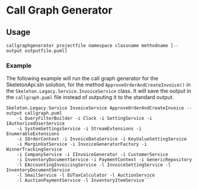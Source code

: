 # Call Graph Generator

## Usage

`callgraphgenerator projectfile namespace classname methodname [--output outputfile.puml]`


### Example
The following example will run the call graph generator for the SkeletonApi.sln solution, 
for the method `ApproveOrderAndCreateInvoice()` in the `Skeleton.Legacy.Service.InvoiceService` class.
It will save the output in the `callgraph.puml` file instead of outputing it to the standard output.

```/Users/matsfredriksson/Documents/skeleton/skeleton-api/SkeletonApi.sln
Skeleton.Legacy.Service InvoiceService ApproveOrderAndCreateInvoice --output callgraph.puml
    -i QueryFilterBuilder -i Clock -i SettingService -i IAuthorizedUserService
    -i SystemSettingsService -i StreamExtensions -i EnumerableExtensions
    -i IOrderContext -i InvoiceDataService -i KeyValueSettingService
    -i MarginVatService -i InvoiceGeneratorFactory -i WinnerTrackingService
    -i CompanyService -i IInvoiceGenerator -i CustomerService
    -i InventoryDocumentService -i PaymentContext -i GenericRepository
    -l EAccountingInvoicingService -l InvoiceSettingService -l InventoryDocumentService
    -l SmailService -l EUTaxCalculator -l AuctionService
    -l AuctionPaymentService -l InventoryItemService```
